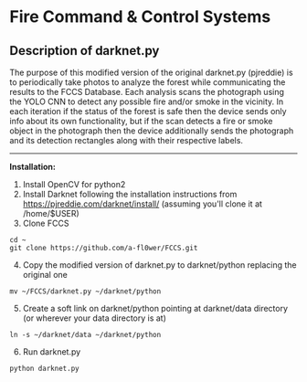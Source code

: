 Fire Command & Control Systems
===


Description of darknet.py
---


The purpose of this modified version of the original darknet.py (pjreddie) is to
periodically take photos to analyze the forest while communicating the results
to the FCCS Database. Each analysis scans the photograph using the YOLO CNN to
detect any possible fire and/or smoke in the vicinity. In each iteration if the
status of the forest is safe then the device sends only info about its own
functionality, but if the scan detects a fire or smoke object in the photograph
then the device additionally sends the photograph and its detection rectangles
along with their respective labels.


---

**Installation:**

1. Install OpenCV for python2
2. Install Darknet following the installation instructions from https://pjreddie.com/darknet/install/ (assuming you'll clone it at /home/$USER)
3. Clone FCCS
```
cd ~
git clone https://github.com/a-fl0wer/FCCS.git
```
4. Copy the modified version of darknet.py to darknet/python replacing the
original one
```
mv ~/FCCS/darknet.py ~/darknet/python
```
5. Create a soft link on darknet/python pointing at darknet/data directory (or
wherever your data directory is at)
```
ln -s ~/darknet/data ~/darknet/python
```
6. Run darknet.py
```
python darknet.py
```
